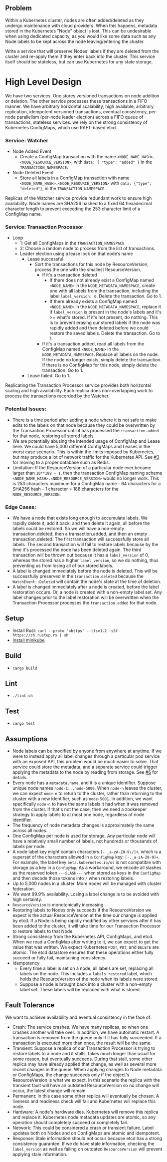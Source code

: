 ## Problem
Within a Kubernetes cluster, nodes are often added/deleted as they undergo maintenance with cloud providers. When this happens, metadata stored in the Kubernetes "Node" object is lost. This can be undesirable when using dedicated capacity, as you would like some data such as any Node labels to be kept across the node leaving/entering the cluster.

Write a service that will preserve Nodes’ labels if they are deleted from the cluster and re-apply them if they enter back into the cluster. This service itself should be stateless, but can use Kubernetes for any state storage.

# High Level Design
We have two services. One stores versioned transactions on node addition or deletion. The other service processes these transactions in a FIFO manner. We have arbitrary horizontal scalability, high available, arbitrary replication, idempotent versioned transactions, eventual consistency, per-node parallelism (per-node leader election) across a FIFO queue of transactions, stateless services. we rely on the strong consistency of Kubernetes ConfigMaps, which use RAFT-based etcd.

### Service: Watcher
- Node Added Event
    - Create a ConfigMap transaction with the name `<NODE_NAME_HASH>.<NODE_RESOURCE_VERSION>`, with `data: { "type": "added" }` in the `TRANSACTION_NAMESPACE`.
- Node Deleted Event
    - Store all labels in a ConfigMap transaction with name `<NODE_NAME_HASH>.<NODE_RESOURCE_VERSION>` with `data: {"type": "deleted"}`, in the `TRANSACTION_NAMESPACE`.

Replicas of the Watcher service provide redundant work to ensure high availability.
Node names are SHA256 hashed to a fixed 64 hexadecimal character length to prevent exceeding the 253 character limit of a ConfigMap name.

### Service: Transaction Processor
- Loop
    - 1: Get all ConfigMaps in the `TRANSACTION_NAMESPACE`
    - 2: Choose a random node to process from the list of transactions.
    - Leader election using a lease lock on that node’s name
        - Lease successful
            - Sort the transactions for this node by ResourceVersion, process the one with the smallest ResourceVersion.
                - If it's a transaction.deleted
                   - If there does not already exist a ConfigMap named `<NODE_NAME>` in the `NODE_METADATA_NAMESPACE`, create one with all labels from the transaction, including the label `label_version: 0`. Delete the transaction. Go to 1.
                   - If there already exists a ConfigMap named `<NODE_NAME>` in the `NODE_METADATA_NAMESPACE`, replace it if `label_version` is present in the node's labels and it's >= what's stored. If it's not present, do nothing. This is to prevent erasing our stored labels if the node was rapidly added and then deleted before we could restore the saved labels. Delete the transaction. Go to 1.
                - If it's a transaction.added, read all labels from the ConfigMap named `<NODE_NAME>` in the `NODE_METADATA_NAMESPACE`. Replace all labels on the node. If the node no longer exists, simply delete the transaction. If there is no ConfigMap for this node, simply delete the transaction. Go to 1.
        - Lease failed. Go to 1.

Replicating the Transaction Processor service provides both horizontal scaling and high availability. Each replica does non-overlapping work to process the transactions recorded by the Watcher.

### Potential Issues:
- There is a time period after adding a node where it is not safe to make edits to the labels on that node because they could be overwritten by the Transaction Processor until it has processed the `transaction.added` for that node, restoring all stored labels.
- We are potentially abusing the intended usage of ConfigMap and Lease here. We could have 5,000 different ConfigMaps and Leases in the worst case scenario. This is within the limits imposed by Kubernetes, but may produce a lot of network traffic for the Kubernetes API. See [#3](https://github.com/xanderdunn/kube-state-rs/issues/3) for moving to a proper database such as Redis.
- Limitation: If the ResourceVersion of a particular node ever became larger than `10**188 - 1`, then the transaction ConfigMap naming scheme `<NODE_NAME_HASH>.<NODE_RESOURCE_VERSION>` would no longer work. This is 253 characters maximum for a ConfigMap name - 64 characters for a SHA256 hash - 1 character = 188 characters for the `NODE_RESOURCE_VERSION`.

### Edge Cases:
- We have a node that exists long enough to accumulate labels. We rapidly delete it, add it back, and then delete it again, all before the labels could be restored. So we will have a non-empty transaction.deleted, then a transaction.added, and then an empty transaction.deleted. The first transaction will successfully store all labels. The second transaction will fail to restore labels because by the time it's processed the node has been deleted again. The third transaction will be thrown out because it has a `label_version` of 0, whereas the stored has a higher `label_version`, so we do nothing, thus preventing us from losing all of our stored labels.
- A label is changed immediately before the node is deleted. This will be successfully preserved in the `transaction.deleted` because the `WatchEvent::Deleted` will contain the node's state at the time of deletion.
- A label is changed immediately after a node is created, before the label restoration occurs. Or, a node is created with a non-empty label set. Any label changes prior to the label restoration will be overwritten when the Transaction Processor processes the `transaction.added` for that node.

## Setup
- Install Rust: `curl --proto '=https' --tlsv1.2 -sSf https://sh.rustup.rs | sh`
- [Install minikube](https://minikube.sigs.k8s.io/docs/start/)

## Build
- `cargo build`

## Lint
- `./lint.sh`

## Test
- `cargo test`

## Assumptions
- Node labels can be modified by anyone from anywhere at anytime. If we were to instead apply all label changes through a particular pod service with an exposed API, this problem would be much easier to solve. That service could store the metadata, and a separate service could trigger applying the metadata to the node by reading from storage. See [#6](https://github.com/xanderdunn/kube-state-rs/issues/6) for details.
- Every node has a `metadata.name`, and it is a unique identifier. Suppose unique node names `node-1...node-5000`. When `node-n` leaves the cluster, we can expect `node-n` to return to the cluster, rather than returning to the cluster with a new identifier, such as `node-5001`. In addition, we want specifically `node-n` to have the same labels it had when it was removed from the cluster. If that's not the case, then we need a zookeeper strategy to apply labels to at most one node, regardless of node identifier.
- The frequency of node metadata changes is approximately the same across all nodes.
- One ConfigMap per node is used for storage. Any particular node will have a relatively small number of labels, not hundreds or thousands of labels per node.
- A node label key might contain characters `[-._a-zA-Z0-9\/]+`, which is a superset of the characters allowed in a `ConfigMap` key: `[-._a-zA-Z0-9]+`. For example, the label key `beta.kubernetes.io/os` is not compatible with storage as a key in a `ConfigMap`. As a workaround, we encode all slashes as the reserved token `---SLASH---` when stored as keys in the `ConfigMap` and then decode those tokens into `/` when restoring labels.
- Up to 5,000 nodes in a cluster. More nodes will be managed with cluster federation.
- We want 99.9% availability. Losing a label change is to be avoided with high certainty.
- `ResourceVersion` is monotonically increasing.
- Restoring labels to Nodes only succeeds if the ResourceVersion we expect is the actual ResourceVersion at the time our change is applied by etcd. If a Node is being rapidly modified by other services after it has been added to the cluster, it will take time for our Transaction Processor to restore labels to that Node.
- Strong consistency from the Kubernetes API, ConfigMaps, and etcd. When we read a ConfigMap after writing to it, we can expect to get the value that was written. We expect Kubernetes `POST`, `PUT`, and `DELETE` are atomic. The etcd datastore ensures that these operations either fully succeed or fully fail, maintaining consistency.
- Idempotency
    - Every time a label is set on a node, all labels are set, replacing all labels on the node. This includes a `labels_restored` label, which holds the ResourceVersion of the node when its labels were stored.
    - Suppose a node is brought back into a cluster with a non-empty label set. These labels will be replaced with what is stored.

## Fault Tolerance
We want to achieve availability and eventual consistency in the face of:
- Crash: The service crashes. We have many replicas, so when one crashes another will take over. In addition, we have automatic restart. A transaction is removed from the queue only if it has fully succeeded. If a transaction is executed more than once, the result will be the same.
- Transient: Suppose a replica of our Transaction Processor is trying to restore labels to a node and it stalls, takes much longer than usual for some reason, but eventually succeeds. During that stall, some other replica may have already applied that change, as well as several more recent changes in the queue. When applying changes to Node metadata or ConfigMaps, the change succeeds only if the object's ResourceVersion is what we expect. In this scenario the replica with the transient fault will have an outdated ResourceVersion so no change will occur, the latest change will remain.
- Permanent: In this case some other replica will eventually be chosen. A liveness and readiness check will fail and Kubernetes will replace this node.
- Hardware: A node's hardware dies. Kubernetes will remove this replica and replace it. Kubernetes node metadata updates are atomic, so any operation should completely succeed or completely fail.
- Network: This could be considered a crash or transient failure. Label updates both on Nodes and on ConfigMaps are atomic and idempotent.
- Response: Stale information should not occur because etcd has a strong consistency guarantee. If we do have stale information, checking the `label_version` as well as failing on outdated `ResourceVersion` will prevent applying stale information.
